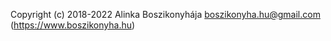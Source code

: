 Copyright (c) 2018-2022 Alinka Boszikonyhája <boszikonyha.hu@gmail.com> (https://www.boszikonyha.hu)
